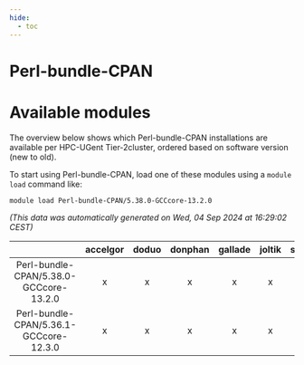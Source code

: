 ```yaml
---
hide:
  - toc
---
```


Perl-bundle-CPAN
================

# Available modules


The overview below shows which Perl-bundle-CPAN installations are available per HPC-UGent Tier-2cluster, ordered based on software version (new to old).

To start using Perl-bundle-CPAN, load one of these modules using a `module load` command like:

```shell
module load Perl-bundle-CPAN/5.38.0-GCCcore-13.2.0
```

*(This data was automatically generated on Wed, 04 Sep 2024 at 16:29:02 CEST)*  

| |accelgor|doduo|donphan|gallade|joltik|shinx|skitty|
| :---: | :---: | :---: | :---: | :---: | :---: | :---: | :---: |
|Perl-bundle-CPAN/5.38.0-GCCcore-13.2.0|x|x|x|x|x|x|x|
|Perl-bundle-CPAN/5.36.1-GCCcore-12.3.0|x|x|x|x|x|x|x|
